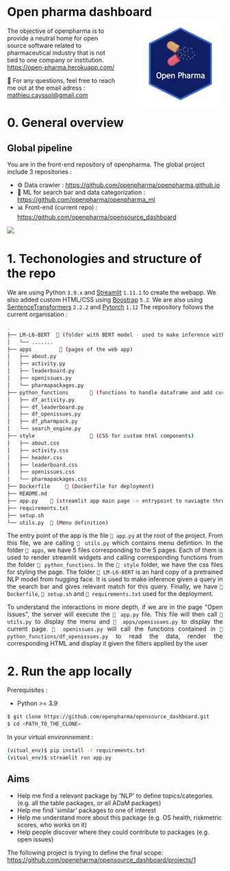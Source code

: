 # Open pharma dashboard <img src="logo.png" align="right" width="200" style="margin-left:50px;"/>

The objective of openpharma is to provide a neutral home for open source software related to pharmaceutical industry that is not tied to one company or institution. https://open-pharma.herokuapp.com/

📨 For any questions, feel free to reach me out at the email adress : mathieu.cayssol@gmail.com

# 0. General overview

## Global pipeline

You are in the front-end repository of openpharma. The global project include 3 repositories :
 - ⚙️ Data crawler : https://github.com/openpharma/openpharma.github.io
 - 🤖 ML for search bar and data categorization : https://github.com/openpharma/openpharma_ml
 - 📊 Front-end (current repo) : https://github.com/openpharma/opensource_dashboard


<img src="https://user-images.githubusercontent.com/49449000/183419490-7ed52bc9-2941-4b2a-8abf-fc7496b432ac.png" width="600"/>


# 1. Techonologies and structure of the repo

We are using Python ```3.9.x``` and [Streamlit](https://streamlit.io/) ```1.11.1``` to create the webapp. We also added custom HTML/CSS using [Boostrap](https://getbootstrap.com/) ```5.2```. We are also using [SentenceTransformers](https://www.sbert.net/) ```2.2.2``` and [Pytorch](https://pytorch.org/) ```1.12``` The repository follows the current organisation :

```bash
.
├── LM-L6-BERT  📁 (folder with BERT model - used to make inference with the search bar)
│   └── ....... 
├── apps         📁 (pages of the web app)
│   ├── about.py
│   ├── activity.py
│   ├── leaderboard.py
│   ├── openissues.py
│   └── pharmapackages.py
├── python_functions       📁 (functions to handle dataframe and add custom html/css)
│   ├── df_activity.py
│   ├── df_leaderboard.py
│   ├── df_openissues.py
│   ├── df_pharmpack.py
│   └── search_engine.py
├── style                  📁 (CSS for custom html components)
│   ├── about.css
│   ├── activity.css
│   ├── header.css
│   ├── leaderboard.css
│   ├── openissues.css
│   └── pharmapackages.css
├── Dockerfile     🐳 (Dockerfile for deployment)
├── README.md
├── app.py    📄 (streamlit app main page -> entrypoint to naviagte through menu)
├── requirements.txt
├── setup.sh
└── utils.py  📄 (Menu definition)
```

<div style="text-align: justify;">

The entry point of the app is the file ```📄 app.py``` at the root of the project. From this
file, we are calling ```📄 utils.py``` which contains menu defintion. In the folder ```📁 apps```, we have 5
files corresponding to the 5 pages. Each of them is used to render streamlit widgets and
calling corresponding functions from the folder ```📁 python_functions```. In the ```📁 style``` folder,
we have the css files for styling the page. The folder ```📁 LM-L6-BERT``` is an hard copy of
a pretrained NLP model from hugging face. It is used to make inference given a query
in the search bar and gives relevant match for this query. Finally, we have ```🐳 Dockerfile```,
```📄 setup.sh``` and ```📄 requirements.txt``` used for the deployment.

To understand the interactions in more depth, if we are in the page "Open Issues",
the server will execute the ```📄 app.py``` file. This file will then call ```📄 utils.py``` to display the
menu and ```📄 apps/openissues.py``` to display the current page. ```📄 openissues.py``` will call the
functions contained in ```📄 python_functions/df_openissues.py``` to read the data, render the
corresponding HTML and display it given the filters applied by the user

 </div>
 
# 2. Run the app locally

Prerequisites : 
- Python >= 3.9


```bash
$ git clone https://github.com/openpharma/opensource_dashboard.git
$ cd <PATH_TO_THE_CLONE>
```

In your virtual environnement :
```bash
(vitual_env)$ pip install -r requirements.txt
(vitual_env)$ streamlit run app.py
```


## Aims

* Help me find a relevant package by 'NLP' to define topics/categories (e.g. all the table packages, or all ADaM packages)
* Help me find 'similar' packages to one of interest
* Help me understand more about this package (e.g. OS health, riskmetric scores, who works on it)
* Help people discover where they could contribute to packages (e.g. open issues)

The following project is trying to define the final scope: https://github.com/openpharma/opensource_dashboard/projects/1




